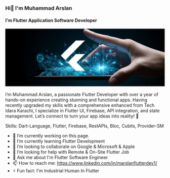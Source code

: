 ### Hi👋 I'm Muhammad Arslan
#### I'm Flutter Application Software Developer

![I'm Flutter Application Software Developer](https://github.com/marslanflutterdev1/marslanflutterdev1/blob/main/Screenshot%202024-08-19%20204627.png)

I’m Muhammad Arslan, a passionate Flutter Developer with over a year of hands-on experience creating stunning and functional apps. Having recently upgraded my skills with a comprehensive enhanced from Tech Idara Karachi, I specialize in Flutter UI, Firebase, API integration, and state management. Let’s connect to turn your app ideas into reality! 🚀

Skills: Dart-Language, Flutter, Firebase, RestAPIs, Bloc, Cubits, Provider-SM

- 🔭 I’m currently working on this page. 
- 🌱 I’m currently learning Flutter Development 
- 👯 I’m looking to collaborate on Google & Microsoft & Apple 
- 🤔 I’m looking for help with Remote & On-Site Flutter Job 
- 💬 Ask me about I'm Flutter Software Engineer 
- 📫 How to reach me: https://www.linkedin.com/in/marslanflutterdev1/ 
- ⚡ Fun fact: I'm Industrial Human In Flutter 








